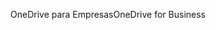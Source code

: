 <span data-ttu-id="6c065-101">OneDrive para Empresas</span><span class="sxs-lookup"><span data-stu-id="6c065-101">OneDrive for Business</span></span>
